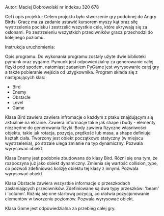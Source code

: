 Autor:
Maciej Dobrowolski nr indeksu 320 678

Cel i opis projektu:
Celem projektu było stworzenie gry podobnej do Angry Birds. Gracz ma za zadanie ustawić kursorem myszy kąt oraz siłę wystrzelenia pocisku i zestrzelić wszystkie cele, które ukrywają się za osłonami. Po zestrzeleniu wszystkich przeciwników gracz przechodzi do kolejnego poziomu.

Instrukcja uruchomienia:


Opis programu.
Do wykonania programu zostały użyte dwie biblioteki pymunk oraz pygame. Pymunk jest odpowiedzialny za generowanie całej fizyki pod spodem, natomiast zadaniem PyGame jest wyrysowanie całej gry a także pobieranie wejścia od użygkownika.
Program składa się z następujących klas:
- Bird
- Enemy
- Obstacle
- Level
- Game

Klasa Bird zawiera zawiera infromacje o każdym z ptaku znajdującym się aktualnie na ekranie. Zawiera informacje takie jak shape i body - elementy niezbędne do generowania fizyki. Body zawiera fizyczne właśniwości objektu, takie jak rotacja, pozycja, prędkość lub masa, a shape definiuje kształt ciała. Tworzony jest obiekt początkowo statyczny (w miejscu wystrzelenia), po strzale ulega zmianie na typ dynamiczny. Pozwala wyrysować obiekt.

Klasa Enemy jest podobnie zbudowana do klasy Bird. Rózni się ona tym, że rozpoczyna już jako obiekt dynamiczny. Zmienia się wartość collision_type, co pozwoli zdefiniować kolizję obiektu tej klasy z innymi. Pozwala wyrysować obiekt.

Klasa Obstacle zawiera wszystkie informacje o przeszkodach zasłaniających przeciwników. Zdefiniowane są dwa typy przeszków: 'beam' i 'column'. Różnią się one startową pozycją, co ułatwia pozycjonowanie elementów w tworzeniu poziomów. Pozwala wyrysować obiekt.

Klasa Game jest odpowiedzialna za przebieg całej gry.